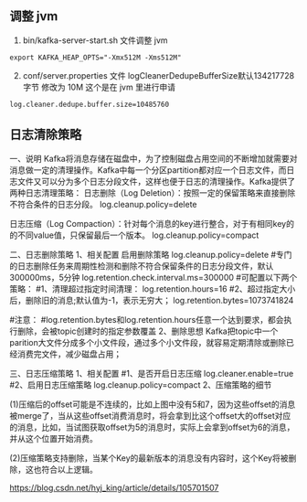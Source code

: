 ## 调整 jvm
1. bin/kafka-server-start.sh 文件调整 jvm
```
export KAFKA_HEAP_OPTS="-Xmx512M -Xms512M"
```
2. conf/server.properties 文件 logCleanerDedupeBufferSize默认134217728字节 修改为 10M 这个是在 jvm 里进行申请
```
log.cleaner.dedupe.buffer.size=10485760 
```

## 日志清除策略
一、说明
Kafka将消息存储在磁盘中，为了控制磁盘占用空间的不断增加就需要对消息做一定的清理操作。Kafka中每一个分区partition都对应一个日志文件，而日志文件又可以分为多个日志分段文件，这样也便于日志的清理操作。Kafka提供了两种日志清理策略：
日志删除（Log Deletion）：按照一定的保留策略来直接删除不符合条件的日志分段。
log.cleanup.policy=delete

日志压缩（Log Compaction）：针对每个消息的key进行整合，对于有相同key的的不同value值，只保留最后一个版本。
log.cleanup.policy=compact

二、日志删除策略
1、相关配置
启用删除策略
log.cleanup.policy=delete
#专门的日志删除任务来周期性检测和删除不符合保留条件的日志分段文件，默认300000ms，5分钟
log.retention.check.interval.ms=300000
#可配置以下两个策略：
#1、清理超过指定时间清理： 
log.retention.hours=16
#2、超过指定大小后，删除旧的消息;默认值为-1，表示无穷大；
log.retention.bytes=1073741824
 
#注意：
#log.retention.bytes和log.retention.hours任意一个达到要求，都会执行删除，会被topic创建时的指定参数覆盖
2、删除思想
Kafka把topic中一个parition大文件分成多个小文件段，通过多个小文件段，就容易定期清除或删除已经消费完文件，减少磁盘占用；

三、日志压缩策略
1、相关配置
#1、是否开启日志压缩
log.cleaner.enable=true
#2、启用日志压缩策略
log.cleanup.policy=compact
2、压缩策略的细节


(1)压缩后的offset可能是不连续的，比如上图中没有5和7，因为这些offset的消息被merge了，当从这些offset消费消息时，将会拿到比这个offset大的offset对应的消息，比如，当试图获取offset为5的消息时，实际上会拿到offset为6的消息，并从这个位置开始消费。

(2)压缩策略支持删除，当某个Key的最新版本的消息没有内容时，这个Key将被删除，这也符合以上逻辑。

https://blog.csdn.net/hyj_king/article/details/105701507